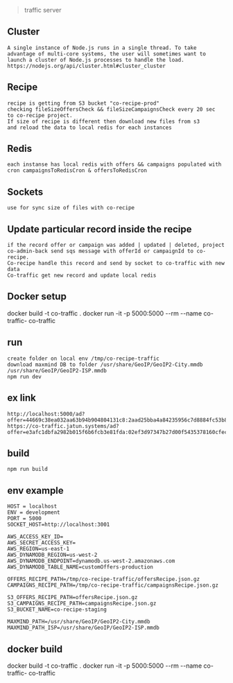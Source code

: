 > traffic server
## Cluster
    A single instance of Node.js runs in a single thread. To take advantage of multi-core systems, the user will sometimes want to launch a cluster of Node.js processes to handle the load.
    https://nodejs.org/api/cluster.html#cluster_cluster

## Recipe
    recipe is getting from S3 bucket "co-recipe-prod"
    checking fileSizeOffersCheck && fileSizeCampaignsCheck every 20 sec 
    to co-recipe project. 
    If size of recipe is different then download new files from s3 
    and reload the data to local redis for each instances

## Redis
    each instanse has local redis with offers && campaigns populated with cron campaignsToRedisCron & offersToRedisCron

## Sockets
    use for sync size of files with co-recipe

## Update particular record inside the recipe
    if the record offer or campaign was added | updated | deleted, project co-admin-back send sqs message with offerId or campaignId to co-recipe.
    Co-recipe handle this record and send by socket to co-traffic with new data
    Co-traffic get new record and update local redis 

## Docker setup
   docker build -t co-traffic .
   docker run -it -p 5000:5000 --rm --name co-traffic-  co-traffic

## run
    create folder on local env /tmp/co-recipe-traffic
    download maxmind DB to folder /usr/share/GeoIP/GeoIP2-City.mmdb /usr/share/GeoIP/GeoIP2-ISP.mmdb
    npm run dev
## ex link
    http://localhost:5000/ad?offer=44669c38ea032aa63b94b904804131c8:2aad25bba4a84235956c7d8884fc53b85f9f5c3f3468544ae69880a225115c5dc9822ae051f70559d674a439ca272cac&debugging=debugging
    https://co-traffic.jatun.systems/ad?offer=e3afc1dbfa2982b015f6b6fcb3e81fda:02ef3d97347b27d00f5435378160cfec31e292b63dea316ac3dd50c9c53ede65c3cfd206cc3717e60edab20a65de13d6&debugging=debugging
    
## build
    npm run build
## env example
    HOST = localhost
    ENV = development
    PORT = 5000
    SOCKET_HOST=http://localhost:3001

    AWS_ACCESS_KEY_ID=
    AWS_SECRET_ACCESS_KEY=
    AWS_REGION=us-east-1
    AWS_DYNAMODB_REGION=us-west-2
    AWS_DYNAMODB_ENDPOINT=dynamodb.us-west-2.amazonaws.com
    AWS_DYNAMODB_TABLE_NAME=customOffers-production

    OFFERS_RECIPE_PATH=/tmp/co-recipe-traffic/offersRecipe.json.gz
    CAMPAIGNS_RECIPE_PATH=/tmp/co-recipe-traffic/campaignsRecipe.json.gz

    S3_OFFERS_RECIPE_PATH=offersRecipe.json.gz
    S3_CAMPAIGNS_RECIPE_PATH=campaignsRecipe.json.gz
    S3_BUCKET_NAME=co-recipe-staging

    MAXMIND_PATH=/usr/share/GeoIP/GeoIP2-City.mmdb
    MAXMIND_PATH_ISP=/usr/share/GeoIP/GeoIP2-ISP.mmdb

## docker build
   docker build -t co-traffic .
   docker run -it -p 5000:5000 --rm --name co-traffic-  co-traffic

